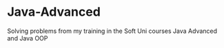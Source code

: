 # Java-Advanced
Solving problems from my training in the Soft Uni courses Java Advanced and Java OOP
